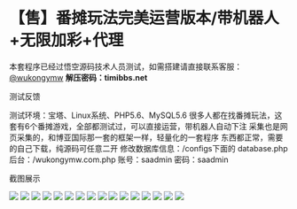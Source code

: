 # 【售】番摊玩法完美运营版本/带机器人+无限加彩+代理

本套程序已经过悟空源码技术人员测试，如需搭建请直接联系客服：[@wukongymw](http://t.me/wukongymw)
**解压密码：timibbs.net**

测试反馈

测试环境：宝塔、Linux系统、PHP5.6、MySQL5.6
很多人都在找番摊玩法，这套有6个番摊游戏，全部都测试过，可以直接运营，带机器人自动下注
采集也是网页采集的，和博亚国际那一套的框架一样，轻量化的一套程序
东西都正常，需要的自己下载，纯源码可任意二开
修改数据库信息：/configs下面的 database.php
后台：/wukongymw.com.php
账号：saadmin
密码：saadmin

截图展示

[![](https://wukongymw.com/wp-content/uploads/2023/10/1698762114-f70e4a28c236710.png)](https://wukongymw.com/wp-content/uploads/2023/10/1698762114-f70e4a28c236710.png)
[![](https://wukongymw.com/wp-content/uploads/2023/10/1698761769-d2456663d8da9e0.png)](https://wukongymw.com/wp-content/uploads/2023/10/1698761769-d2456663d8da9e0.png)
[![](https://wukongymw.com/wp-content/uploads/2023/10/1698761775-2996c654a96919b.png)](https://wukongymw.com/wp-content/uploads/2023/10/1698761775-2996c654a96919b.png)
[![](https://wukongymw.com/wp-content/uploads/2023/10/1698761785-4aec087dc8b3dbe.png)](https://wukongymw.com/wp-content/uploads/2023/10/1698761785-4aec087dc8b3dbe.png)
[![](https://wukongymw.com/wp-content/uploads/2023/10/1698761792-7e915fa55ca5533.png)](https://wukongymw.com/wp-content/uploads/2023/10/1698761792-7e915fa55ca5533.png)
[![](https://wukongymw.com/wp-content/uploads/2023/10/1698761796-5fba25155010c3b.png)](https://wukongymw.com/wp-content/uploads/2023/10/1698761796-5fba25155010c3b.png)
[![](https://wukongymw.com/wp-content/uploads/2023/10/1698761802-0e4c6745c1536a2.png)](https://wukongymw.com/wp-content/uploads/2023/10/1698761802-0e4c6745c1536a2.png)
[![](https://wukongymw.com/wp-content/uploads/2023/10/1698761814-197f440f0c8a85c.png)](https://wukongymw.com/wp-content/uploads/2023/10/1698761814-197f440f0c8a85c.png)
[![](https://wukongymw.com/wp-content/uploads/2023/10/1698761818-04c8e2961fa8f71.png)](https://wukongymw.com/wp-content/uploads/2023/10/1698761818-04c8e2961fa8f71.png)
[![](https://wukongymw.com/wp-content/uploads/2023/10/1698761823-dd2fd33d97a2878.png)](https://wukongymw.com/wp-content/uploads/2023/10/1698761823-dd2fd33d97a2878.png)
[![](https://wukongymw.com/wp-content/uploads/2023/10/1698761835-adce8440e616e04.png)](https://wukongymw.com/wp-content/uploads/2023/10/1698761835-adce8440e616e04.png)
[![](https://wukongymw.com/wp-content/uploads/2023/10/1698761848-46a45a91e728659.png)](https://wukongymw.com/wp-content/uploads/2023/10/1698761848-46a45a91e728659.png)
[![](https://wukongymw.com/wp-content/uploads/2023/10/1698761857-a3733187d9d5c3a.png)](https://wukongymw.com/wp-content/uploads/2023/10/1698761857-a3733187d9d5c3a.png)
[![](https://wukongymw.com/wp-content/uploads/2023/10/1698761883-17bdbd2d33515c8.png)](https://wukongymw.com/wp-content/uploads/2023/10/1698761883-17bdbd2d33515c8.png)
[![](https://wukongymw.com/wp-content/uploads/2023/10/1698761902-49c7a1023f1ed70.png)](https://wukongymw.com/wp-content/uploads/2023/10/1698761902-49c7a1023f1ed70.png)
[![](https://wukongymw.com/wp-content/uploads/2023/10/1698761911-4e36e11287217fc.png)](https://wukongymw.com/wp-content/uploads/2023/10/1698761911-4e36e11287217fc.png)
